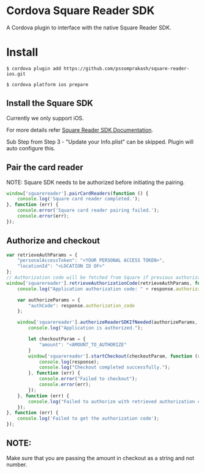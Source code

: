 # Cordova Square Reader SDK

A Cordova plugin to interface with the native Square Reader SDK.

# Install

`$ cordova plugin add https://github.com/pssomprakash/square-reader-ios.git`

`$ cordova platform ios prepare` 

## Install the Square SDK

Currently we only support iOS.

For more details refer [Square Reader SDK Documentation](https://docs.connect.squareup.com/payments/readersdk/setup-ios).

Sub Step from Step 3 - "Update your Info.plist" can be skipped. Plugin will auto configure this.

## Pair the card reader

NOTE: Square SDK needs to be authorized before initiating the pairing.

```javascript
window['squarereader'].pairCardReaders(function () {
    console.log('Square card reader completed.');
}, function (err) {
    console.error('Square card reader pairing failed.');
    console.error(err);
});
```

## Authorize and checkout

```javascript
var retrieveAuthParams = {
    "personalAccessToken": "<YOUR PERSONAL ACCESS TOKEN>",
    "locationId": "<LOCATION ID OF>"
};
// Authorization code will be fetched from Square if previous authorization code is expired/empty
window['squarereader'].retrieveAuthorizationCode(retrieveAuthParams, function (response) {
    console.log("Application authorization code: " + response.authorization_code);

    var authorizeParams = {
        "authCode": response.authorization_code
    };

    window['squarereader'].authorizeReaderSDKIfNeeded(authorizeParams, function () {
        console.log("Application is authorized.");

        let checkoutParam = {
            "amount": "<AMOUNT_TO_AUTHORIZE"
        }
        window['squarereader'].startCheckout(checkoutParam, function (response) {
            console.log(response);
            console.log("Checkout completed successfully.");
        }, function (err) {
            console.error("Failed to checkout");
            console.error(err);
        });
    }, function (err) {
        console.log("Failed to authorize with retrieved authorization code.");
    });
}, function (err) {
    console.log('Failed to get the authorization code');
});
```
## NOTE:

Make sure that you are passing the amount in checkout as a string and not number.